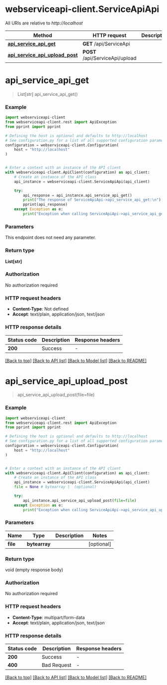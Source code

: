 # webserviceapi-client.ServiceApiApi

All URIs are relative to *http://localhost*

Method | HTTP request | Description
------------- | ------------- | -------------
[**api_service_api_get**](ServiceApiApi.md#api_service_api_get) | **GET** /api/ServiceApi | 
[**api_service_api_upload_post**](ServiceApiApi.md#api_service_api_upload_post) | **POST** /api/ServiceApi/upload | 


# **api_service_api_get**
> List[str] api_service_api_get()



### Example


```python
import webserviceapi-client
from webserviceapi-client.rest import ApiException
from pprint import pprint

# Defining the host is optional and defaults to http://localhost
# See configuration.py for a list of all supported configuration parameters.
configuration = webserviceapi-client.Configuration(
    host = "http://localhost"
)


# Enter a context with an instance of the API client
with webserviceapi-client.ApiClient(configuration) as api_client:
    # Create an instance of the API class
    api_instance = webserviceapi-client.ServiceApiApi(api_client)

    try:
        api_response = api_instance.api_service_api_get()
        print("The response of ServiceApiApi->api_service_api_get:\n")
        pprint(api_response)
    except Exception as e:
        print("Exception when calling ServiceApiApi->api_service_api_get: %s\n" % e)
```



### Parameters

This endpoint does not need any parameter.

### Return type

**List[str]**

### Authorization

No authorization required

### HTTP request headers

 - **Content-Type**: Not defined
 - **Accept**: text/plain, application/json, text/json

### HTTP response details

| Status code | Description | Response headers |
|-------------|-------------|------------------|
**200** | Success |  -  |

[[Back to top]](#) [[Back to API list]](../README.md#documentation-for-api-endpoints) [[Back to Model list]](../README.md#documentation-for-models) [[Back to README]](../README.md)

# **api_service_api_upload_post**
> api_service_api_upload_post(file=file)



### Example


```python
import webserviceapi-client
from webserviceapi-client.rest import ApiException
from pprint import pprint

# Defining the host is optional and defaults to http://localhost
# See configuration.py for a list of all supported configuration parameters.
configuration = webserviceapi-client.Configuration(
    host = "http://localhost"
)


# Enter a context with an instance of the API client
with webserviceapi-client.ApiClient(configuration) as api_client:
    # Create an instance of the API class
    api_instance = webserviceapi-client.ServiceApiApi(api_client)
    file = None # bytearray |  (optional)

    try:
        api_instance.api_service_api_upload_post(file=file)
    except Exception as e:
        print("Exception when calling ServiceApiApi->api_service_api_upload_post: %s\n" % e)
```



### Parameters


Name | Type | Description  | Notes
------------- | ------------- | ------------- | -------------
 **file** | **bytearray**|  | [optional] 

### Return type

void (empty response body)

### Authorization

No authorization required

### HTTP request headers

 - **Content-Type**: multipart/form-data
 - **Accept**: text/plain, application/json, text/json

### HTTP response details

| Status code | Description | Response headers |
|-------------|-------------|------------------|
**200** | Success |  -  |
**400** | Bad Request |  -  |

[[Back to top]](#) [[Back to API list]](../README.md#documentation-for-api-endpoints) [[Back to Model list]](../README.md#documentation-for-models) [[Back to README]](../README.md)

